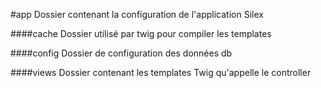 #app 
    Dossier contenant la configuration de l'application Silex

####cache
    Dossier utilisé par twig pour compiler les templates

####config
    Dossier de configuration des données db

####views
    Dossier contenant les templates Twig qu'appelle le controller

